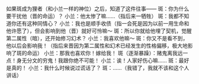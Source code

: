 如果斑成为狸者（和小兰一样的神位）之后，知道了这件往事——
斑：你为什么要干扰他（晋的命运）？
小兰：他太惨了嘛……（指后来一牺牲）
斑：我都不知道你还有这种同情心？
小兰：我也是顺手收债（指一会死是因为以前一用生命和他许愿了），但会影响到他（晋）就好可怜嘛～
斑：所以你就给他埋了契机，觉醒第二属性（暗），还开始修习幻术？
小兰：我喜欢他嘛～
斑：你又不是看不到，他以后会影响我！（指后来晋因为第二属性和幻术已经发生的性格偏移，极大地影响了斑的命运）
小兰：那我也喜欢你！嫁给我！
斑（逐渐暴躁）：赌鬼离我远一点！身无分文的穷鬼！我跟你绝不可能！
小兰：诶！人家好伤心嘛……
斑：最好是真的！
小兰：我什么时候说过谎话了？
斑：……（我错了，我就不该和这个人讲话）